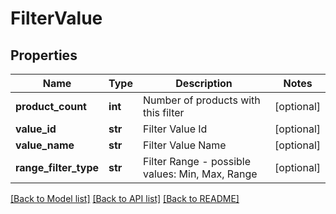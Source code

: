 # FilterValue

## Properties
Name | Type | Description | Notes
------------ | ------------- | ------------- | -------------
**product_count** | **int** | Number of products with this filter | [optional] 
**value_id** | **str** | Filter Value Id | [optional] 
**value_name** | **str** | Filter Value Name | [optional] 
**range_filter_type** | **str** | Filter Range - possible values: Min, Max, Range | [optional] 

[[Back to Model list]](../README.md#documentation-for-models) [[Back to API list]](../README.md#documentation-for-api-endpoints) [[Back to README]](../README.md)


